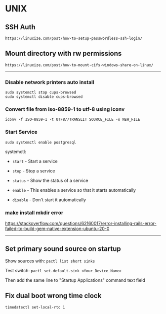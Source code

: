 # UNIX #
## SSH Auth ##
```
https://linuxize.com/post/how-to-setup-passwordless-ssh-login/
```

## Mount directory with rw permissions ##
```
https://linuxize.com/post/how-to-mount-cifs-windows-share-on-linux/
```

------------

### Disable network printers auto install ###
```
sudo systemctl stop cups-browsed
sudo systemctl disable cups-browsed
```

### Convert file from iso-8859-1 to utf-8 using iconv ###
```iconv -f ISO-8859-1 -t UTF8//TRANSLIT SOURCE_FILE -o NEW_FILE```

### Start Service ###
```
sudo systemctl enable postgresql
```

systemctl:

- ```start``` - Start a service

- ```stop``` - Stop a service

- ```status``` - Show the status of a service

- ```enable``` - This enables a service so that it starts automatically

- ```disable``` - Don't start it automatically


### make install mkdir error
https://stackoverflow.com/questions/62160017/error-installing-rails-error-failed-to-build-gem-native-extension-ubuntu-20-0

----------------

## Set primary sound source on startup
Show sources with: ```pactl list short sinks```

Test switch: ```pactl set-default-sink <Your_Device_Name>```

Then add the same line to "Startup Applications" command text field

## Fix dual boot wrong time clock
```timedatectl set-local-rtc 1```
